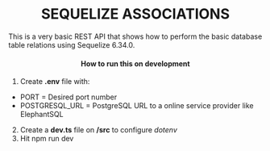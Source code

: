 <h1 align="center"> SEQUELIZE ASSOCIATIONS </h1>

This is a very basic REST API that shows how to perform the basic database table relations using Sequelize 6.34.0.

<h4 align="center"> How to run this on development </h4>

1. Create **.env** file with:
  - PORT = Desired port number
  - POSTGRESQL_URL = PostgreSQL URL to a online service provider like ElephantSQL

2. Create a **dev.ts** file on **/src** to configure *dotenv*
3. Hit npm run dev
